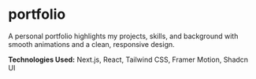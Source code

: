 # portfolio
A personal portfolio highlights my projects, skills, and background with smooth animations and a clean, responsive design.

**Technologies Used:**
Next.js, React, Tailwind CSS, Framer Motion, Shadcn UI
